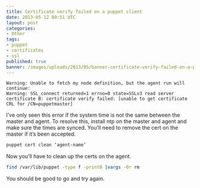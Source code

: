 ```yaml
---
title: Certificate verify failed on a puppet client
date: 2013-05-12 09:51 UTC
layout: post
categories:
- Other
tags:
- puppet
- certificates
- ssl
published: true
banner: /images/uploads/2013/05/banner-certificate-verify-failed-on-a-puppet-client.jpg
---
```


``` plain
Warning: Unable to fetch my node definition, but the agent run will continue:
Warning: SSL_connect returned=1 errno=0 state=SSLv3 read server certificate B: certificate verify failed: [unable to get certificate CRL for /CN=puppetmaster]
```

I’ve only seen this error if the system time is not the same between the master and agent. To resolve this, install ntp on the master and agent and make sure the times are synced. You’ll need to remove the cert on the master if it’s been accepted.

``` bash
puppet cert clean ‘agent-name’
```

Now you’ll have to clean up the certs on the agent.

``` bash
find /var/lib/puppet -type f -print0 |xargs -0r rm
```

You should be good to go and try again.
